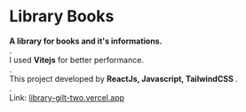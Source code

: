 # Library Books
<b>A library for books and it's informations.</b><br/>
.<br/>
I used <b>Vitejs</b> for better performance.<br/>
.<br/>
This project developed by <b> ReactJs, Javascript, TailwindCSS </b>.<br/>
.<br/>
Link: [library-gilt-two.vercel.app](https://library-gilt-two.vercel.app/)

